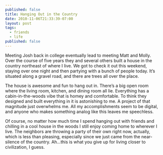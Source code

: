 ```yaml
---
published: false
title: Hanging Out in the Country
date: 2010-11-06T21:33:39-07:00
layout: post
tags:
  - friends
  - life
published: false
---
```

Meeting Josh back in college eventually lead to meeting Matt and Molly. Over the course of five years they and several others built a house in the country northeast of where I live. We got to check it out this weekend, staying over one night and then partying with a bunch of people today. It&#8217;s situated along a gravel road, and there are trees all over the place.

<!--more-->

The house is awesome and fun to hang out in. There&#8217;s a big open room where the living room, kitchen, and dining room all lie. Everything has a cabin-in-the-woods vibe that is homey and comfortable. To think they designed and built everything in it is astonishing to me. A project of that magnitude just overwhelms me. All my accomplishments seem to be digital, and anyone who makes something analog like this leaves me speechless.

Of course, no matter how much time I spend hanging out with friends and chilling in a cool house in the woods I still enjoy coming home to wherever I live. The neighbors are throwing a party of their own right now, actually, which is less than pleasing, especially since we just came from the near-silence of the country. Ah&#8230;this is what you give up for living closer to civilization, I guess.
